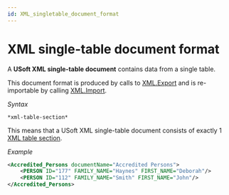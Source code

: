 ```yaml
---
id: XML_singletable_document_format
---
```


# XML single-table document format

A **USoft XML single-table document** contains data from a single table.

This document format is produced by calls to [XML.Export](/docs/Extensions/XML_internal_component/XMLExport.md) and is re-importable by calling [XML.Import](/docs/Extensions/XML_internal_component/XMLImport.md).

*Syntax*

```
*xml-table-section*
```

This means that a USoft XML single-table document consists of exactly 1 [XML table section](/docs/Repositories/USoft_XML_formats/XML_table_section_syntax.md).

*Example*

```xml
<Accredited_Persons documentName="Accredited Persons">
    <PERSON ID="177" FAMILY_NAME="Haynes" FIRST_NAME="Deborah"/>
    <PERSON ID="112" FAMILY_NAME="Smith" FIRST_NAME="John"/>
</Accredited_Persons>
```

 